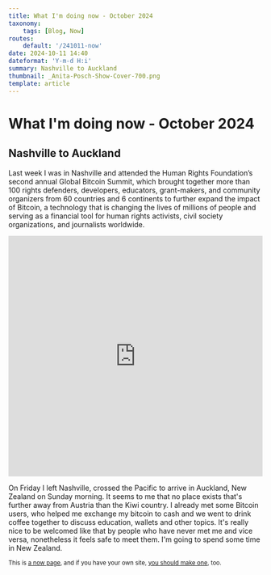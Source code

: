 ```yaml
---
title: What I'm doing now - October 2024
taxonomy:
    tags: [Blog, Now]
routes:
    default: '/241011-now'
date: 2024-10-11 14:40
dateformat: 'Y-m-d H:i'
summary: Nashville to Auckland
thumbnail: _Anita-Posch-Show-Cover-700.png
template: article
---
```


# What I'm doing now - October 2024

## Nashville to Auckland

Last week I was in Nashville and attended the Human Rights Foundation’s second annual Global Bitcoin Summit, which brought together more than 100 rights defenders, developers, educators, grant-makers, and community organizers from 60 countries and 6 continents to further expand the impact of Bitcoin, a technology that is changing the lives of millions of people and serving as a financial tool for human rights activists, civil society organizations, and journalists worldwide.

<iframe width="100%" height="476" src="https://www.youtube.com/embed/xA3veyULpjQ?si=ntB34uzLJzNPEO3r" title="YouTube video player" frameborder="0" allow="accelerometer; autoplay; clipboard-write; encrypted-media; gyroscope; picture-in-picture; web-share" referrerpolicy="strict-origin-when-cross-origin" allowfullscreen></iframe>

On Friday I left Nashville, crossed the Pacific to arrive in Auckland, New Zealand on Sunday morning. It seems to me that no place exists that's further away from Austria than the Kiwi country. I already met some Bitcoin users, who helped me exchange my bitcoin to cash and we went to drink coffee together to discuss education, wallets and other topics. It's really nice to be welcomed like that by people who have never met me and vice versa, nonetheless it feels safe to meet them. I'm going to spend some time in New Zealand.

<small>This is [a now page](https://nownownow.com/about), and if you have your own site, [you should make one](https://nownownow.com/about), too.</small>